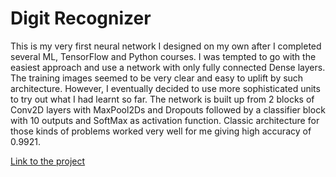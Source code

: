 # Digit Recognizer

This is my very first neural network I designed on my own after I completed several ML, TensorFlow and Python courses. I was tempted to go with the easiest approach and use a network with only fully connected Dense layers. The training images seemed to be very clear and easy to uplift by such architecture. However, I eventually decided to use more sophisticated units to try out what I had learnt so far. The network is built up from 2 blocks of Conv2D layers with MaxPool2Ds and Dropouts followed by a classifier block with 10 outputs and SoftMax as activation function. Classic architecture for those kinds of problems worked very well for me giving high accuracy of 0.9921.

[Link to the project](https://github.com/lukaszszydlowski/digit-recognizer/blob/main/Digit_Recognizer.ipynb)

